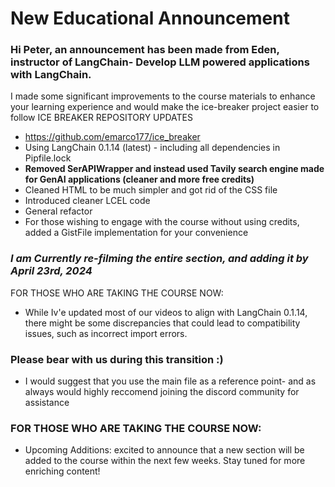 # New Educational Announcement 
 
### Hi Peter, an announcement has been made from Eden, instructor of LangChain- Develop LLM powered applications with LangChain. 

I made some significant improvements to the course materials to enhance your learning experience and would make the ice-breaker project easier to follow
ICE BREAKER REPOSITORY UPDATES
-	https://github.com/emarco177/ice_breaker
-	Using LangChain 0.1.14 (latest) - including all dependencies in Pipfile.lock
-	**Removed SerAPIWrapper and instead used Tavily search engine made for GenAI applications (cleaner and more free credits)**
-	Cleaned HTML to be much simpler and got rid of the CSS file
-	Introduced cleaner LCEL code
-	General refactor
-	For those wishing to engage with the course without using credits, added a GistFile implementation for your convenience 

### *I am Currently re-filming the entire section, and adding it by April 23rd, 2024* 
FOR THOSE WHO ARE TAKING THE COURSE NOW:
-	While Iv'e updated most of our videos to align with LangChain 0.1.14, there might be some discrepancies that could lead to compatibility issues, such as incorrect import errors.
### Please bear with us during this transition :) 
- I would suggest that you use the main file as a reference point- and as always would highly reccomend joining the discord community for assistance
### FOR THOSE WHO ARE TAKING THE COURSE NOW:
- Upcoming Additions:  excited to announce that a new section will be added to the course within the next few weeks. Stay tuned for more enriching content!

